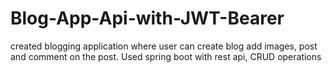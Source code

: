# Blog-App-Api-with-JWT-Bearer
created blogging application where user can create blog add images, post and comment on the post. Used spring boot with rest api, CRUD operations
